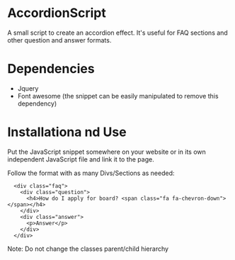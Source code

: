 # AccordionScript
A small script to create an accordion effect. It's useful for FAQ sections and other question and answer formats.

# Dependencies
- Jquery
- Font awesome (the snippet can be easily manipulated to remove this dependency)

# Installationa nd Use
Put the JavaScript snippet somewhere on your website or in its own independent JavaScript file and link it to the page.

Follow the format with as many Divs/Sections as needed:
```
  <div class="faq">
    <div class="question">
      <h4>How do I apply for board? <span class="fa fa-chevron-down"></span></h4>
    </div>
    <div class="answer">
      <p>Answer</p>
    </div>
  </div>
```
Note: Do not change the classes parent/child hierarchy
